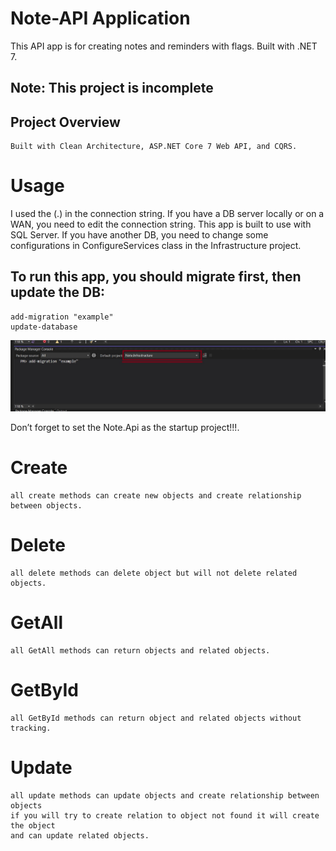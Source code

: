 # Note-API Application

This API app is for creating notes and reminders with flags. Built with .NET 7.

## Note: This project is incomplete

## Project Overview
	Built with Clean Architecture, ASP.NET Core 7 Web API, and CQRS.

# Usage
 I used the (.) in the connection string. If you have a DB server locally or on a WAN, you need to edit the connection string.
This app is built to use with SQL Server. If you have another DB, you need to change some configurations in ConfigureServices class in the Infrastructure project.
## To run this app, you should migrate first, then update the DB:
    add-migration "example"
    update-database
 ![add-migration "example"](https://github.com/dragonblue327/Note-API/blob/master/contant/migration-example.jpg?raw=true)   

Don’t forget to set the Note.Api as the startup project!!!.


# Create 
	all create methods can create new objects and create relationship between objects. 
# Delete 
	all delete methods can delete object but will not delete related objects.
# GetAll
	all GetAll methods can return objects and related objects.
# GetById
	all GetById methods can return object and related objects without tracking.
# Update
	all update methods can update objects and create relationship between objects 
	if you will try to create relation to object not found it will create the object 
	and can update related objects.


